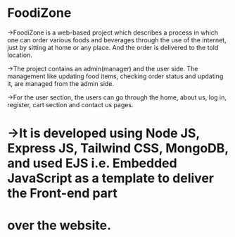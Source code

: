 # FoodiZone

->FoodiZone is a web-based project which describes a process in which one can order various foods and beverages through the use of the internet, just 
by sitting at home or any place. And the order is delivered to the told location.

->The project contains an admin(manager) and the user side. The management like updating food items, checking order status and updating it, are managed from the admin side. 

->For the user section, the users can go through the home, about us, log in, register, cart section and contact us pages.

# ->It is developed using Node JS, Express JS, Tailwind CSS, MongoDB, and used EJS i.e. Embedded JavaScript as a template to deliver the Front-end part 
# over the website.

